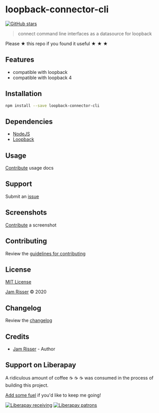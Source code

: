 # loopback-connector-cli

[![GitHub stars](https://img.shields.io/github/stars/codejamninja/loopback-connector-cli.svg?style=social&label=Stars)](https://github.com/codejamninja/loopback-connector-cli)

> connect command line interfaces as a datasource for loopback

Please ★ this repo if you found it useful ★ ★ ★

## Features

- compatible with loopback
- compatible with loopback 4

## Installation

```sh
npm install --save loopback-connector-cli
```

## Dependencies

- [NodeJS](https://nodejs.org)
- [Loopback](https://loopback.io)

## Usage

[Contribute](https://github.com/codejamninja/loopback-connector-cli/blob/master/CONTRIBUTING.md) usage docs

## Support

Submit an [issue](https://github.com/codejamninja/loopback-connector-cli/issues/new)

## Screenshots

[Contribute](https://github.com/codejamninja/loopback-connector-cli/blob/master/CONTRIBUTING.md) a screenshot

## Contributing

Review the [guidelines for contributing](https://github.com/codejamninja/loopback-connector-cli/blob/master/CONTRIBUTING.md)

## License

[MIT License](https://github.com/codejamninja/loopback-connector-cli/blob/master/LICENSE)

[Jam Risser](https://codejam.ninja) © 2020

## Changelog

Review the [changelog](https://github.com/codejamninja/loopback-connector-cli/blob/master/CHANGELOG.md)

## Credits

- [Jam Risser](https://codejam.ninja) - Author

## Support on Liberapay

A ridiculous amount of coffee ☕ ☕ ☕ was consumed in the process of building this project.

[Add some fuel](https://liberapay.com/codejamninja/donate) if you'd like to keep me going!

[![Liberapay receiving](https://img.shields.io/liberapay/receives/codejamninja.svg?style=flat-square)](https://liberapay.com/codejamninja/donate)
[![Liberapay patrons](https://img.shields.io/liberapay/patrons/codejamninja.svg?style=flat-square)](https://liberapay.com/codejamninja/donate)
